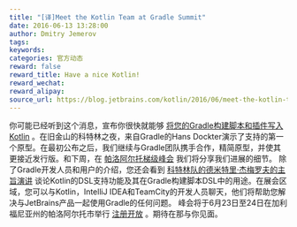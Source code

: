 ```yaml
---
title: "[译]Meet the Kotlin Team at Gradle Summit"
date: 2016-06-13 13:28:00
author: Dmitry Jemerov
tags:
keywords:
categories: 官方动态
reward: false
reward_title: Have a nice Kotlin!
reward_wechat:
reward_alipay:
source_url: https://blog.jetbrains.com/kotlin/2016/06/meet-the-kotlin-team-at-gradle-summit/
---
```


你可能已经听到这个消息，宣布你很快就能够 [将您的Gradle构建脚本和插件写入Kotlin](https://blog.jetbrains.com/kotlin/2016/05/gradle-meets-kotlin/) 。在旧金山的科特林之夜，来自Gradle的Hans Dockter演示了支持的第一个原型。在最初公布之后，我们继续与Gradle团队携手合作，精简原型，并使其更接近发行版。和下周，在 [帕洛阿尔托梯级峰会](https://gradlesummit.com/) 我们将分享我们进展的细节。
除了Gradle开发人员和用户的介绍，您还会看到 [科特林队的德米特里·杰梅罗夫的主旨演讲](https://gradlesummit.com/schedule/kotlin) 谈论Kotlin的DSL支持功能及其在Gradle构建脚本DSL中的用途。在展会区域，您可以与Kotlin，IntelliJ IDEA和TeamCity的开发人员聊天，他们将帮助您解决与JetBrains产品一起使用Gradle的任何问题。
峰会将于6月23日至24日在加利福尼亚州的帕洛阿尔托市举行 [注册开放](https://info.gradlesummit.com/conference/palo_alto/2016/06/register) 。期待在那与你见面。
